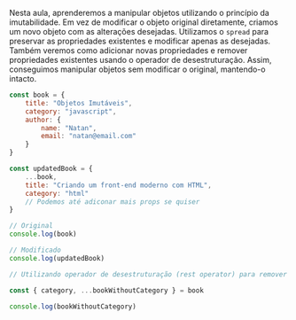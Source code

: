 Nesta aula, aprenderemos a manipular objetos utilizando o princípio da imutabilidade. Em vez de modificar o objeto original diretamente, criamos um novo objeto com as alterações desejadas. Utilizamos o `spread` para preservar as propriedades existentes e modificar apenas as desejadas. Também veremos como adicionar novas propriedades e remover propriedades existentes usando o operador de desestruturação. Assim, conseguimos manipular objetos sem modificar o original, mantendo-o intacto.

```js
const book = {
	title: "Objetos Imutáveis",
	category: "javascript",
	author: {
		name: "Natan",
		email: "natan@email.com"
	}
}

const updatedBook = {
	...book,
	title: "Criando um front-end moderno com HTML",
	category: "html"
	// Podemos até adiconar mais props se quiser
}

// Original
console.log(book)

// Modificado
console.log(updatedBook)

// Utilizando operador de desestruturação (rest operator) para remover propriedades.

const { category, ...bookWithoutCategory } = book

console.log(bookWithoutCategory)
```
